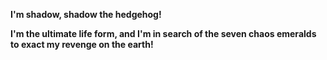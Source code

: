 <b>I'm shadow, shadow the hedgehog!<b>
 
<p>I'm the ultimate life form, and I'm in search of the seven chaos emeralds to exact my revenge on the earth!<p> <span>
